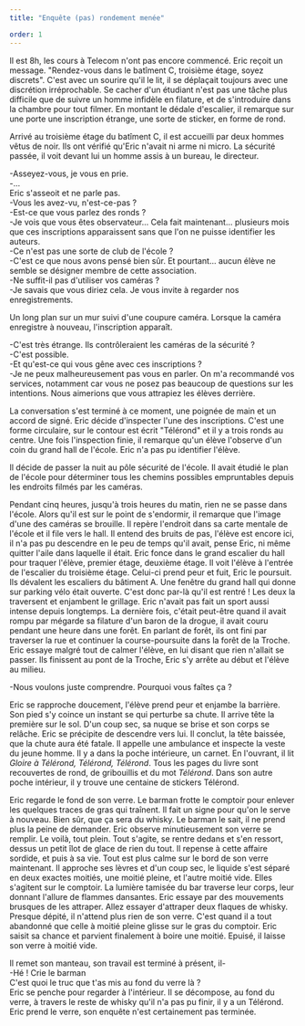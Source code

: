 ```yaml
---
title: "Enquête (pas) rondement menée"

order: 1
---
```


Il est 8h, les cours à Telecom n'ont pas encore commencé. Eric reçoit un message. "Rendez-vous dans le batîment C, troisième étage, soyez discrets". C'est avec un sourire qu'il le lit, il se déplaçait toujours avec une discrétion irréprochable. Se cacher d'un étudiant n'est pas une tâche plus difficile que de suivre un homme infidèle en filature, et de s'introduire dans la chambre pour tout filmer. En montant le dédale d'escalier, il remarque sur une porte une inscription étrange, une sorte de sticker, en forme de rond.

Arrivé au troisième étage du batîment C, il est accueilli par deux hommes vêtus de noir. Ils ont vérifié qu'Eric n'avait ni arme ni micro. La sécurité passée, il voit devant lui un homme assis à un bureau, le directeur. 

-Asseyez-vous, je vous en prie.  
-...  
Eric s'asseoit et ne parle pas.  
-Vous les avez-vu, n'est-ce-pas ?  
-Est-ce que vous parlez des ronds ?  
-Je vois que vous êtes observateur... Cela fait maintenant... plusieurs mois que ces inscriptions apparaissent sans que l'on ne puisse identifier les auteurs.  
-Ce n'est pas une sorte de club de l'école ?  
-C'est ce que nous avons pensé bien sûr. Et pourtant... aucun élève ne semble se désigner membre de cette association.  
-Ne suffit-il pas d'utiliser vos caméras ?  
-Je savais que vous diriez cela. Je vous invite à regarder nos enregistrements.

Un long plan sur un mur suivi d'une coupure caméra. Lorsque la caméra enregistre à nouveau, l'inscription apparaît.

-C'est très étrange. Ils contrôleraient les caméras de la sécurité ?  
-C'est possible.  
-Et qu'est-ce qui vous gêne avec ces inscriptions ?  
-Je ne peux malheureusement pas vous en parler. On m'a recommandé vos services, notamment car vous ne posez pas beaucoup de questions sur les intentions. Nous aimerions que vous attrapiez les élèves derrière.

La conversation s'est terminé à ce moment, une poignée de main et un accord de signé. Eric décide d'inspecter l'une des inscriptions. C'est une forme circulaire, sur le contour est écrit "Télérond" et il y a trois ronds au centre. Une fois l'inspection finie, il remarque qu'un élève l'observe d'un coin du grand hall de l'école. Eric n'a pas pu identifier l'élève.

Il décide de passer la nuit au pôle sécurité de l'école. Il avait étudié le plan de l'école pour déterminer tous les chemins possibles empruntables depuis les endroits filmés par les caméras.

Pendant cinq heures, jusqu'à trois heures du matin, rien ne se passe dans l'école. Alors qu'il est sur le point de s'endormir, il remarque que l'image d'une des caméras se brouille. Il repère l'endroit dans sa carte mentale de l'école et il file vers le hall. Il entend des bruits de pas, l'élève est encore ici, il n'a pas pu descendre en le peu de temps qu'il avait, pense Eric, ni même quitter l'aile dans laquelle il était. Eric fonce dans le grand escalier du hall pour traquer l'élève, premier étage, deuxième étage. Il voit l'élève à l'entrée de l'escalier du troisième étage. Celui-ci prend peur et fuit, Eric le poursuit. Ils dévalent les escaliers du bâtiment A. Une fenêtre du grand hall qui donne sur parking vélo était ouverte. C'est donc par-là qu'il est rentré ! Les deux la traversent et enjambent le grillage. Eric n'avait pas fait un sport aussi intense depuis longtemps. La dernière fois, c'était peut-être quand il avait rompu par mégarde sa filature d'un baron de la drogue, il avait couru pendant une heure dans une forêt. En parlant de forêt, ils ont fini par traverser la rue et continuer la course-poursuite dans la forêt de la Troche. Eric essaye malgré tout de calmer l'élève, en lui disant que rien n'allait se passer. Ils finissent au pont de la Troche, Eric s'y arrête au début et l'élève au milieu. 

-Nous voulons juste comprendre. Pourquoi vous faîtes ça ?

Eric se rapproche doucement, l'élève prend peur et enjambe la barrière. Son pied s'y coince un instant se qui perturbe sa chute. Il arrive tête la première sur le sol. D'un coup sec, sa nuque se brise et son corps se relâche. Eric se précipite de descendre vers lui. Il conclut, la tête baissée, que la chute aura été fatale. Il appelle une ambulance et inspecte la veste du jeune homme. Il y a dans la poche intérieure, un carnet. En l'ouvrant, il lit *Gloire à Télérond, Télérond, Télérond*. Tous les pages du livre sont recouvertes de rond, de gribouillis et du mot *Télérond*. Dans son autre poche intérieur, il y trouve une centaine de stickers Télérond.

Eric regarde le fond de son verre. Le barman frotte le comptoir pour enlever les quelques traces de gras qui traînent. Il fait un signe pour qu'on le serve à nouveau. Bien sûr, que ça sera du whisky. Le barman le sait, il ne prend plus la peine de demander. Eric observe minutieusement son verre se remplir. Le voilà, tout plein. Tout s'agite, se rentre dedans et s'en ressort, dessus un petit îlot de glace de rien du tout. Il repense à cette affaire sordide, et puis à sa vie. Tout est plus calme sur le bord de son verre maintenant. Il approche ses lèvres et d'un coup sec, le liquide s'est séparé en deux exactes moitiés, une moitié pleine, et l'autre moitié vide. Elles s'agitent sur le comptoir. La lumière tamisée du bar traverse leur corps, leur donnant l'allure de flammes dansantes. Eric essaye par des mouvements brusques de les attraper. Allez essayer d'attraper deux flaques de whisky. Presque dépité, il n'attend plus rien de son verre. C'est quand il a tout abandonné que celle à moitié pleine glisse sur le gras du comptoir. Eric saisit sa chance et parvient finalement à boire une moitié. Epuisé, il laisse son verre à moitié vide.

Il remet son manteau, son travail est terminé à présent, il-  
-Hé ! Crie le barman  
C'est quoi le truc que t'as mis au fond du verre là ?  
Eric se penche pour regarder à l'intérieur. Il se décompose, au fond du verre, à travers le reste de whisky qu'il n'a pas pu finir, il y a un Télérond. Eric prend le verre, son enquête n'est certainement pas terminée.